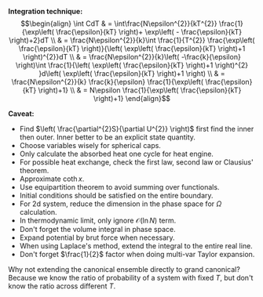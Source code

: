**Integration technique:**
$$\begin{align}
\int CdT & = \int\frac{N\epsilon^{2}}{kT^{2}} \frac{1}{\exp\left(  \frac{\epsilon}{kT} \right)+ \exp\left(  - \frac{\epsilon}{kT} \right)+2}dT \\
 & = \frac{N\epsilon^{2}}{k}\int \frac{1}{T^{2}} \frac{\exp\left(  \frac{\epsilon}{kT} \right)}{\left( \exp\left(  \frac{\epsilon}{kT} \right)+1 \right)^{2}}dT \\
 & = \frac{N\epsilon^{2}}{k}\left(  -\frac{k}{\epsilon} \right)\int \frac{1}{\left( \exp\left(  \frac{\epsilon}{kT} \right)+1 \right)^{2} }d\left(  \exp\left(  \frac{\epsilon}{kT} \right)+1 \right) \\
 & = \frac{N\epsilon^{2}}{k} \frac{k}{\epsilon} \frac{1}{\exp\left(  \frac{\epsilon}{kT} \right)+1} \\
 & = N\epsilon \frac{1}{\exp\left(  \frac{\epsilon}{kT} \right)+1} 
\end{align}$$

**Caveat:**
- Find $\left(  \frac{\partial^{2}S}{\partial U^{2}} \right)$ first find the inner then outer. Inner better to be an explicit state quantity.
- Choose variables wisely for spherical caps.
- Only calculate the absorbed heat one cycle for heat engine.
- For possible heat exchange, check the first law, second law or Clausius' theorem.
- Approximate $\coth x$.
- Use equipartition theorem to avoid summing over functionals.
- Initial conditions should be satisfied on the entire boundary.
- For 2d system, reduce the dimension in the phase space for $\Omega$ calculation.
- In thermodynamic limit, only ignore $\mathcal{O}(\ln N)$ term.
- Don't forget the volume integral in phase space.
- Expand potential by brut force when necessary.
- When using Laplace's method, extend the integral to the entire real line.
- Don't forget $\frac{1}{2}$ factor when doing multi-var Taylor expansion.

Why not extending the canonical ensemble directly to grand canonical?
Because we know the ratio of probability of a system with fixed $T$, but don't know the ratio across different $T$. 